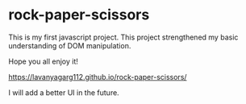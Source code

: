 # rock-paper-scissors

This is my first javascript project. This project strengthened my basic understanding of DOM manipulation.

Hope you all enjoy it!

https://lavanyagarg112.github.io/rock-paper-scissors/

I will add a better UI in the future.
